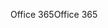 <span data-ttu-id="9d5dd-101">Office 365</span><span class="sxs-lookup"><span data-stu-id="9d5dd-101">Office 365</span></span>